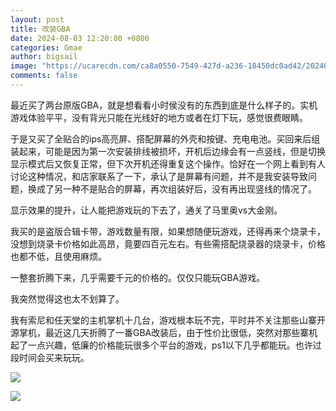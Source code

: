 ```yaml
---
layout: post
title: 改装GBA
date: 2024-08-03 12:20:00 +0800
categories: Gmae
author: bigsail
image: "https://ucarecdn.com/ca8a0550-7549-427d-a236-18450dc0ad42/202408032.webp"
comments: false
---
```

最近买了两台原版GBA，就是想看看小时侯没有的东西到底是什么样子的。实机游戏体验平平，没有背光只能在光线好的地方或者在灯下玩，感觉很费眼睛。

于是又买了全贴合的ips高亮屏、搭配屏幕的外壳和按键、充电电池。买回来后组装起来，可能是因为第一次安装排线被损坏，开机后边缘会有一点竖线，但是切换显示模式后又恢复正常，但下次开机还得重复这个操作。恰好在一个网上看到有人讨论这种情况，和店家联系了一下，承认了是屏幕有问题，并不是我安装导致问题，换成了另一种不是贴合的屏幕，再次组装好后，没有再出现竖线的情况了。

显示效果的提升，让人能把游戏玩的下去了，通关了马里奥vs大金刚。

我买的是盗版合辑卡带，游戏数量有限，如果想随便玩游戏，还得再来个烧录卡，没想到烧录卡价格如此高昂，竟要四百元左右。有些需搭配烧录器的烧录卡，价格也都不低，且使用麻烦。

一整套折腾下来，几乎需要千元的价格的。仅仅只能玩GBA游戏。

我突然觉得这也太不划算了。

我有索尼和任天堂的主机掌机十几台，游戏根本玩不完，平时并不关注那些山寨开源掌机，最近这几天折腾了一番GBA改装后，由于性价比很低，突然对那些寨机起了一点兴趣，低廉的价格能玩很多个平台的游戏，ps1以下几乎都能玩。也许过段时间会买来玩玩。

![](https://ucarecdn.com/d9ce75c3-a372-4157-aeb4-9559fb61ad71/4501.webp)

![](https://ucarecdn.com/ca8a0550-7549-427d-a236-18450dc0ad42/202408032.webp)